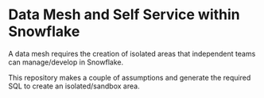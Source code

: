 # Data Mesh and Self Service within Snowflake

A data mesh requires the creation of isolated areas that independent teams can manage/develop in Snowflake.

This repository makes a couple of assumptions and generate the required SQL to create an isolated/sandbox area.


